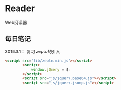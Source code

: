 # Reader
Web阅读器

## 每日笔记

2018.9.1：
复习 zepto的引入
``` HTML
<script src="lib/zepto.min.js"></script>
		<script>
			window.jQuery = $;
		</script>
		<script src="js/jquery.base64.js"></script>
		<script src="js/jquery.jsonp.js"></script>
```

